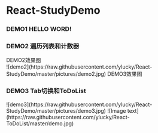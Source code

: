 # React-StudyDemo
<h3>DEMO1 HELLO WORD!</h3>
<h3>DEMO2 遍历列表和计数器</h3>
DEMO2效果图
<br>
![demo2](https://raw.githubusercontent.com/ylucky/React-StudyDemo/master/pictures/demo2.jpg)
DEMO3效果图
<br>
<h3>DEMO3 Tab切换和ToDoList</h3>
![demo3](https://raw.githubusercontent.com/ylucky/React-StudyDemo/master/pictures/demo3.jpg)
![Image text](https://raw.githubusercontent.com/ylucky/React-ToDoList/master/demo.jpg)
